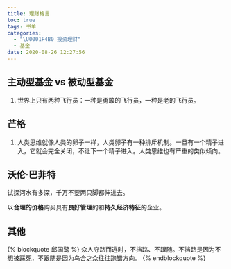 ```yaml
---
title: 理财格言
toc: true
tags: 书单
categories:
  - "\U0001F4B0 投资理财"
  - 基金
date: 2020-08-26 12:27:56
---
```


## 主动型基金 vs 被动型基金

1. 世界上只有两种飞行员：一种是勇敢的飞行员，一种是老的飞行员。

## 芒格

1. 人类思维就像人类的卵子一样，人类卵子有一种排斥机制。一旦有一个精子进入，它就会完全关闭，不让下一个精子进入。人类思维也有严重的类似倾向。

## 沃伦·巴菲特 

试探河水有多深，千万不要两只脚都伸进去。

以**合理的价格**购买具有**良好管理**的和**持久经济特征**的企业。

## 其他

{% blockquote 邱国鹭 %}
 众人夺路而逃时，不挡路、不跟随。不挡路是因为不想被踩死，不跟随是因为乌合之众往往跑错方向。
{% endblockquote %}
